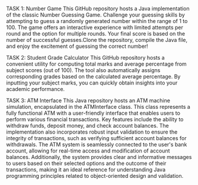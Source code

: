 TASK 1: Number Game This GitHub repository hosts a Java implementation of the classic Number Guessing Game. Challenge your guessing skills by attempting to guess a randomly 
generated number within the range of 1 to 100. The game offers an interactive experience with limited attempts per round and the option for multiple rounds. 
Your final score is based on the number of successful guesses.Clone the repository, compile the Java file, and enjoy the excitement of guessing the correct number!

TASK 2: Student Grade Calculator This GitHub repository hosts a convenient utility for computing total marks and average percentage from subject scores (out of 100). 
The tool also automatically assigns corresponding grades based on the calculated average percentage. By inputting your subject marks, you can quickly obtain insights into your academic performance.

TASK 3: ATM Interface This Java repository hosts an ATM machine simulation, encapsulated in the ATMInterface class. This class represents a fully functional ATM with a user-friendly interface that enables users to perform various financial transactions. Key features include the ability to withdraw funds, deposit money, and check account balances. The implementation also incorporates robust input validation to ensure the integrity of transactions, such as verifying sufficient account balances for withdrawals. The ATM system is seamlessly connected to the user's bank account, allowing for real-time access and modification of account balances. Additionally, the system provides clear and informative messages to users based on their selected options and the outcome of their transactions, making it an ideal reference for understanding Java programming principles related to object-oriented design and validation.

